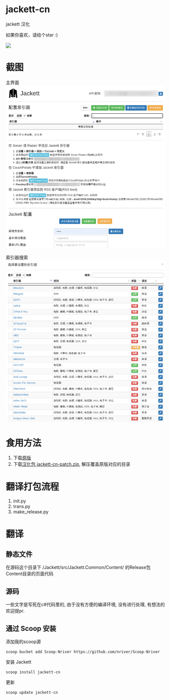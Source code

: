 # jackett-cn

jackett 汉化

如果你喜欢，请给个star :)

<a href="https://github.com/Nriver"><img align="center" src="https://moe-counter--nriver1.repl.co/get/@Nriver_jackett-translation"></a><br>

# 截图

主界面
![](docs/screenshot_1.png)

索引器搜索
![](docs/screenshot_2.png)

# 食用方法

1. 下载[原版](https://github.com/Jackett/Jackett/releases)
2. 下载[汉化包 jackett-cn-patch.zip](https://github.com/Nriver/jackett-translation/releases), 解压覆盖原版对应的目录

# 翻译打包流程

1. init.py
2. trans.py
3. make_release.py

# 翻译

## 静态文件

在源码这个目录下 /Jackett/src/Jackett.Common/Content/ 的Release包Content目录的页面代码

## 源码

一些文字是写死在c#代码里的, 由于没有方便的编译环境, 没有进行处理, 有想法的欢迎提pr.

## 通过 Scoop 安装

添加我的scoop源

```
scoop bucket add Scoop-Nriver https://github.com/nriver/Scoop-Nriver
```

安装 Jackett

```
scoop install jackett-cn
```

更新

```
scoop update jackett-cn
```
